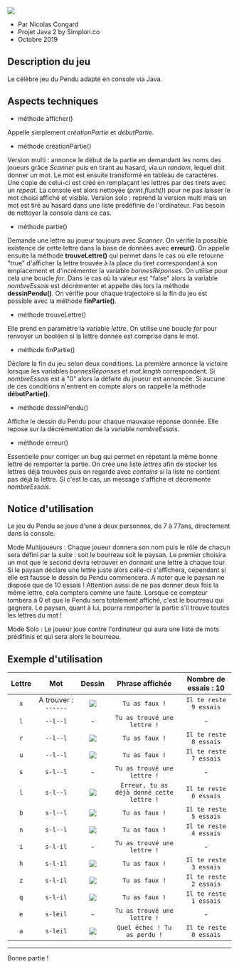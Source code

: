 ![](https://zupimages.net/up/19/44/nxs1.jpeg)


* Par Nicolas Congard
* Projet Java 2 by Simplon.co 
* Octobre 2019

## Description du jeu
Le célèbre jeu du Pendu adapté en console via Java.

## Aspects techniques 
* méthode afficher()

Appelle simplement *créationPartie* et *débutPartie*.

* méthode créationPartie()

Version multi : annonce le début de la partie en demandant les noms des joueurs grâce *Scanner* puis en tirant au hasard, via un *random*, lequel doit donner un mot. Le mot est ensuite transformé en tableau de caractères. Une copie de celui-ci est créé en remplaçant les lettres par des tirets avec un *repeat*. La console est alors nettoyée (*print.flush()*) pour ne pas laisser le mot choisi affiché et visible.
Version solo : reprend la version multi mais un mot est tiré au hasard dans une liste prédéfinie de l'ordinateur. Pas besoin de nettoyer la console dans ce cas.

* méthode partie()

Demande une lettre au joueur toujours avec *Scanner*. On vérifie la possible existence de cette lettre dans la base de données avec **erreur()**. On appelle ensuite la méthode **trouveLettre()** qui permet dans le cas où elle retourne "true" d'afficher la lettre trouvée à la place du tiret correspondant à son emplacement et d'incrémenter la variable *bonnesRéponses*. On utilise pour cela une boucle *for*. Dans le cas où la valeur est "false" alors la variable *nombreEssais* est décrémenter et appelle dès lors la méthode **dessinPendu()**. On vérifie pour chaque trajectoire si la fin du jeu est possible avec la méthode **finPartie()**.

* méthode trouveLettre()

Elle prend en paramètre la variable *lettre*. On utilise une boucle *for* pour renvoyer un booléen si la lettre donnée est comprise dans le mot.

* méthode finPartie()

Déclare la fin du jeu selon deux conditions. La première annonce la victoire lorsque les variables *bonnesRéponses* et
*mot.length* correspondent. Si *nombreEssais* est à "0" alors la défaite du joueur est annoncée. Si aucune de ces 
conditions n'entrent en compte alors on rappelle la méthode **débutPartie()**.

* méthode dessinPendu()

Affiche le dessin du Pendu pour chaque mauvaise réponse donnée. Elle repose sur la décrémentation de la variable *nombreEssais*.

* méthode erreur()

Essentielle pour corriger un bug qui permet en répetant la même bonne lettre de remporter la partie. On crée une liste *lettres* afin de stocker les lettres déjà trouvées puis on regarde avec *contains* si la liste ne contient pas déjà la lettre. Si c'est le cas, un message s'affiche et décrémente *nombreEssais*.  

## Notice d'utilisation
Le jeu du Pendu se joue d'une à deux personnes, de 7 à 77ans, directement dans la console. 

Mode Multijoueurs : Chaque joueur donnera son nom puis le rôle de chacun sera défini par la suite : soit le bourreau soit le paysan. Le premier choisira un mot que le second devra retrouver en donnant une lettre à chaque tour. Si le paysan déclare une lettre juste alors celle-ci s'affichera, cependant si elle est fausse le dessin du Pendu commencera. A noter que le paysan ne dispose que de 10 essais ! Attention aussi de ne pas donner deux fois la même lettre, cela comptera comme une faute. Lorsque ce compteur tombera à 0 et que le Pendu sera totalement affiché, c'est le bourreau qui gagnera. Le paysan, quant à lui, pourra remporter la partie s'il trouve toutes les lettres du mot !

Mode Solo : Le joueur joue contre l'ordinateur qui aura une liste de mots prédifinis et qui sera alors le bourreau.

## Exemple d'utilisation

| Lettre |   Mot  | Dessin |       Phrase affichée     | Nombre de essais : 10 |
|:------:|:------:|:------:|:-------------------------:|:---------------------:|
|   `x`  |A trouver : `------`|![](https://nsa40.casimages.com/img/2019/11/03/mini_191103051728879493.png) |`Tu as faux !`|`Il te reste 9 essais`|
|   `l`  |`--l--l`|   -    |`Tu as trouvé une lettre !`|           -           |
|   `r`  |`--l--l`|![](https://nsa40.casimages.com/img/2019/11/03/mini_191103051729124246.png) |`Tu as faux !`|`Il te reste 8 essais`|
|   `u`  |`--l--l`|![](https://nsa40.casimages.com/img/2019/11/03/mini_19110305172717326.png) |`Tu as faux !`|`Il te reste 7 essais`|
|   `s`  |`s-l--l`|   -    |`Tu as trouvé une lettre !`|           -           |
|   `l`  |`s-l--l`|![](https://nsa40.casimages.com/img/2019/11/03/mini_191103051726902739.png) |`Erreur, tu as déjà donné cette lettre !`|`Il te reste 6 essais`| 
|   `b`  |`s-l--l`|![](https://nsa40.casimages.com/img/2019/11/03/mini_191103051727600683.png) |`Tu as faux !`|`Il te reste 5 essais`|
|   `n`  |`s-l--l`|![](https://nsa40.casimages.com/img/2019/11/03/mini_191103051727282969.png) |`Tu as faux !` |`Il te reste 4 essais`|
|   `i`  |`s-l-il`|   -    |`Tu as trouvé une lettre !`|           -           |
|   `h`  |`s-l-il`|![](https://nsa40.casimages.com/img/2019/11/03/mini_191103051727853691.png) |`Tu as faux !`|`Il te reste 3 essais`|
|   `z`  |`s-l-il`|![](https://nsa40.casimages.com/img/2019/11/03/mini_191103051728107682.png) |`Tu as faux !`|`Il te reste 2 essais`|
|   `q`  |`s-l-il`|![](https://nsa40.casimages.com/img/2019/11/03/mini_191103051728107682.png) |`Tu as faux !`|`Il te reste 1 essais`|
|   `e`  |`s-leil`|   -    |`Tu as trouvé une lettre !`|           -           |
|   `a`  |`s-leil`|![](https://nsa40.casimages.com/img/2019/11/03/mini_191103051728622617.png) |`Quel échec ! Tu as perdu !`|`Il te reste 0 essais`|

------
Bonne partie !
